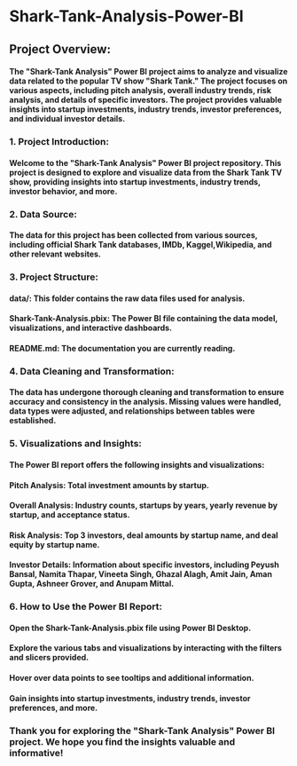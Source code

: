 # Shark-Tank-Analysis-Power-BI

## Project Overview:
#### The "Shark-Tank Analysis" Power BI project aims to analyze and visualize data related to the popular TV show "Shark Tank." The project focuses on various aspects, including pitch analysis, overall industry trends, risk analysis, and details of specific investors. The project provides valuable insights into startup investments, industry trends, investor preferences, and individual investor details.

### 1. Project Introduction:
#### Welcome to the "Shark-Tank Analysis" Power BI project repository. This project is designed to explore and visualize data from the Shark Tank TV show, providing insights into startup investments, industry trends, investor behavior, and more.

### 2. Data Source:
#### The data for this project has been collected from various sources, including official Shark Tank databases, IMDb, Kaggel,Wikipedia, and other relevant websites.

### 3. Project Structure:

#### data/: This folder contains the raw data files used for analysis.
#### Shark-Tank-Analysis.pbix: The Power BI file containing the data model, visualizations, and interactive dashboards.
#### README.md: The documentation you are currently reading.

### 4. Data Cleaning and Transformation:
#### The data has undergone thorough cleaning and transformation to ensure accuracy and consistency in the analysis. Missing values were handled, data types were adjusted, and relationships between tables were established.

### 5. Visualizations and Insights:
#### The Power BI report offers the following insights and visualizations:

#### Pitch Analysis: Total investment amounts by startup.
#### Overall Analysis: Industry counts, startups by years, yearly revenue by startup, and acceptance status.
#### Risk Analysis: Top 3 investors, deal amounts by startup name, and deal equity by startup name.
#### Investor Details: Information about specific investors, including Peyush Bansal, Namita Thapar, Vineeta Singh, Ghazal Alagh, Amit Jain, Aman Gupta, Ashneer Grover, and Anupam Mittal.

### 6. How to Use the Power BI Report:

#### Open the Shark-Tank-Analysis.pbix file using Power BI Desktop.
#### Explore the various tabs and visualizations by interacting with the filters and slicers provided.
#### Hover over data points to see tooltips and additional information.
#### Gain insights into startup investments, industry trends, investor preferences, and more.

### Thank you for exploring the "Shark-Tank Analysis" Power BI project. We hope you find the insights valuable and informative!




